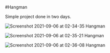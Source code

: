 #Hangman

Simple project done in two days.  


![Screenshot 2021-09-06 at 02-34-35 Hangman](https://user-images.githubusercontent.com/65714641/132137827-d8cd8ae5-83b1-4000-b4a8-390b7d6d574d.png)  


![Screenshot 2021-09-06 at 02-35-21 Hangman](https://user-images.githubusercontent.com/65714641/132137833-16e7c93c-ce06-41b7-8680-8481d77c3d43.png)  


![Screenshot 2021-09-06 at 02-36-08 Hangman](https://user-images.githubusercontent.com/65714641/132137840-a9964ca4-fdb3-404e-b8a1-6fb55ac07d45.png)  


